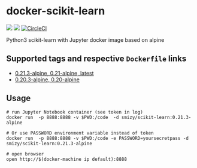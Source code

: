 # docker-scikit-learn
[![](https://images.microbadger.com/badges/image/smizy/scikit-learn:0.21.3-alpine.svg)](https://microbadger.com/images/smizy/scikit-learn:0.21.3-alpine "Get your own image badge on microbadger.com") 
[![](https://images.microbadger.com/badges/version/smizy/scikit-learn:0.21.3-alpine.svg)](https://microbadger.com/images/smizy/scikit-learn:0.21.3-alpine "Get your own version badge on microbadger.com")
[![CircleCI](https://circleci.com/gh/smizy/docker-scikit-learn/tree/0.21.svg?style=svg&circle-token=0142f1f1188bf3bd4407cd860c1e8280f7315f60)](https://circleci.com/gh/smizy/docker-scikit-learn/tree/0.21)

Python3 scikit-learn with Jupyter docker image based on alpine 

## Supported tags and respective `Dockerfile` links

* [0.21.3-alpine, 0.21-alpine, latest](https://github.com/smizy/docker-scikit-learn/blob/c28fd589522fb24bcc73776ec53ff5b08530e555/Dockerfile)
* [0.20.3-alpine, 0.20-alpine](https://github.com/smizy/docker-scikit-learn/blob/493de94a473993eb7346912c44e305a47a97f7f1/Dockerfile)

## Usage

```
# run Jupyter Notebook container (see token in log)
docker run  -p 8888:8888 -v $PWD:/code  -d smizy/scikit-learn:0.21.3-alpine

# Or use PASSWORD environment variable instead of token
docker run  -p 8888:8888 -v $PWD:/code -e PASSWORD=yoursecretpass -d smizy/scikit-learn:0.21.3-alpine

# open browser
open http://$(docker-machine ip default):8888
```
